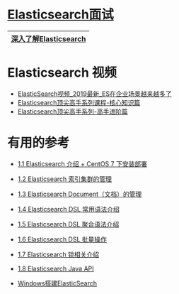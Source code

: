 
# [Elasticsearch面试](https://github.com/stevenli91748/JAVA-Architecture/blob/master/Tools%20and%20Middleware/Elasticsearch/interview/README.md)

[深入了解Elasticsearch](https://www.bilibili.com/video/BV1NW411P7XU)|
---|

# Elasticsearch 视频

* [ElasticSearch视频_2019最新_ES在企业场景越来越多了](https://www.bilibili.com/video/av64033816/?spm_id_from=333.788.videocard.12)
* [Elasticsearch顶尖高手系列课程-核心知识篇](https://www.bilibili.com/video/av73034310)
* [Elasticsearch顶尖高手系列-高手进阶篇](https://www.bilibili.com/video/av73036633)

# 有用的参考

* [1.1 Elasticsearch 介绍 + CentOS 7 下安装部署](http://www.youmeek.com/elasticsearch-introduction-and-install/)
* [1.2 Elasticsearch 索引集群的管理](http://www.youmeek.com/elasticsearch-cluster/)
* [1.3 Elasticsearch Document（文档）的管理](http://www.youmeek.com/elasticsearch-document/)
* [1.4 Elasticsearch DSL 常用语法介绍](http://www.youmeek.com/elasticsearch-dsl/)
* [1.5 Elasticsearch DSL 聚合语法介绍](http://www.youmeek.com/elasticsearch-dsl-aggregation/)
* [1.6 Elasticsearch DSL 批量操作](http://www.youmeek.com/elasticsearch-dsl-batch/)
* [1.7 Elasticsearch 锁相关介绍](http://www.youmeek.com/elasticsearch-lock/)
* [1.8 Elasticsearch Java API](http://www.youmeek.com/elasticsearch-java-api/)

* [Windows搭建ElasticSearch](https://blog.csdn.net/Julycaka/article/details/82665522) 



